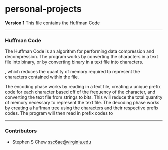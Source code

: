 # personal-projects

**Version 1**
This file contains the Huffman Code

---

### Huffman Code
The Huffman Code is an algorithm for performing data compression and decompression. The program works by converting the characters in a text file into binary, or by converting binary in a text file into characters. 

 , which reduces the quantity of memory required to represent the characters contained within the file. 

The encoding phase works by reading in a text file, creating a unique prefix code for each character based off of the frequency of the character, and converting the text file from strings to bits. This will reduce the total quantity of memory necessary to represent the text file. The decoding phase works by creating a huffman tree using the characters and their respective prefix codes. The program will then read in prefix codes to 

---

### Contributors

- Stephen S Chew <ssc6ae@virginia.edu>